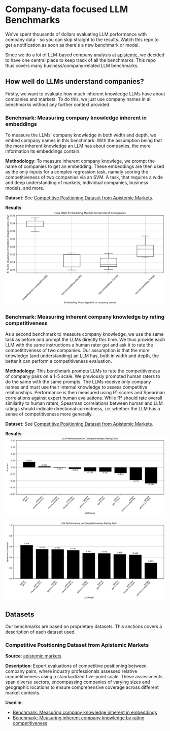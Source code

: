 # Company-data focused LLM Benchmarks
We've spent thousands of dollars evaluating LLM performance with company data - so you can skip straight to the results.
Watch this repo to get a notification as soon as there's a new benchmark or model.

Since we do a lot of LLM-based company analysis at [apistemic](https://apistemic.com),
we decided to have one central place to keep track of all the benchmarks.
This repo thus covers many business/company-related LLM benchmarks.

## How well do LLMs understand companies?
Firstly, we want to evaluate how much inherent knowledge LLMs have about companies and markets.
To do this, we just use company names in all benchmarks without any further context provided.

### Benchmark: Measuring company knowledge inherent in embeddings
To measure the LLMs' company knowledge in both width and depth,
we embed company names in this benchmark.
With the assumption being that the more inherent knowledge an LLM has about companies,
the more information its embeddings contain.

**Methodology**:
To measure inherent company knowlege, we prompt the name of companies to get an embedding.
These embeddings are then used as the only inputs for a complex regression task, 
namely scoring the competitiveness of two companies via an SVM.
A task, that requires a wide and deep understanding of markets, individual companies, business models, and more.

**Dataset**:
See [Competitive Positioning Dataset from Apistemic Markets](#competitive-positioning-dataset-from-apistemic-markets).

**Results**:
![benchmark of LLM embeddings](.data/plots/r2-scores-boxplot.png)

### Benchmark: Measuring inherent company knowledge by rating competitiveness
As a second benchmark to measure company knowledge, 
we use the same task as before and prompt the LLMs directly this time.
We thus provide each LLM with the same instructions a human rater got 
and ask it to rate the competititveness of two companies.
Our assumption is that the more knowledge (and understanding) an LLM has, both in width and depth,
the better it can perform a competitiveness evaluation.

**Methodology**:
This benchmark prompts LLMs to rate the competitiveness of company pairs on a 1-5 scale.
We previously prompted human raters to do the same with the same prompts.
The LLMs receive only company names and must use their internal knowledge to assess competitive relationships. 
Performance is then measured using R² scores and Spearman correlations against expert human evaluations.
While R² should rate overall similarity to human raters, 
Spearman correlations between human and LLM ratings should indicate directional correctness,
i.e. whether the LLM has a sense of competitiveness more generally.

**Dataset**:
See [Competitive Positioning Dataset from Apistemic Markets](#competitive-positioning-dataset-from-apistemic-markets).

**Results**:
![LLM R² scores](.data/plots/r2-scores-barplot.png)

![LLM Spearman correlations](.data/plots/spearman-correlations-barplot.png)

## Datasets

Our benchmarks are based on proprietary datasets.
This sections covers a description of each dataset used.

### Competitive Positioning Dataset from Apistemic Markets

**Source**: [apistemic markets](https://markets.apistemic.com)

**Description**: 
Expert evaluations of competitive positioning between company pairs, 
where industry professionals assessed relative competitiveness using a standardized five-point scale. 
These assessments span diverse sectors, encompassing companies of varying sizes and geographic locations 
to ensure comprehensive coverage across different market contexts.

**Used in**:
- [Benchmark: Measuring company knowledge inherent in embeddings](#benchmark-measuring-company-knowledge-inherent-in-embeddings)
- [Benchmark: Measuring inherent company knowledge by rating competitiveness](#benchmark-measuring-inherent-company-knowledge-by-rating-competitiveness)

